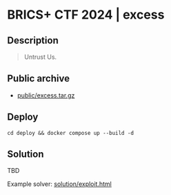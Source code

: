 # BRICS+ CTF 2024 | excess

## Description

> Untrust Us.

## Public archive

- [public/excess.tar.gz](public/excess.tar.gz)

## Deploy

```
cd deploy && docker compose up --build -d
```

## Solution

TBD

Example solver: [solution/exploit.html](solution/exploit.html)
